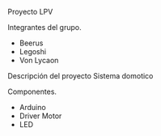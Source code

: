 Proyecto LPV

Integrantes del grupo.
- Beerus
- Legoshi
- Von Lycaon

Descripción del proyecto
Sistema domotico

Componentes.
- Arduino
- Driver Motor
- LED
